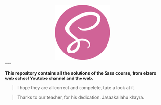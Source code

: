 <div align="center">
<img src="./sass-logo-7702.png">
</div>
---

**This repository contains all the solutions of the Sass course, from elzero web school Youtube channel and the web**.

> I hope they are all correct and compelete, take a look at it.  

> Thanks to our teacher, for his dedication. Jasaakallahu khayra.